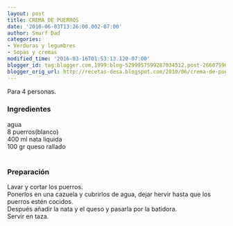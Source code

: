 ```yaml
---
layout: post
title: CREMA DE PUERROS
date: '2010-06-03T13:26:00.002-07:00'
author: Smurf Dad
categories:
- Verduras y legumbres
- Sopas y cremas
modified_time: '2016-03-16T01:53:13.120-07:00'
blogger_id: tag:blogger.com,1999:blog-5299957599287034512.post-2660759096313231361
blogger_orig_url: http://recetas-desa.blogspot.com/2010/06/crema-de-puerros.html
---
```


Para 4 personas.<br /><h3>Ingredientes</h3>agua<br />8 puerros(blanco)<br />400 ml nata liquida<br />100 gr queso rallado<br /><br /><h3>Preparación</h3>Lavar y cortar los puerros.<br />Ponerlos en una cazuela y cubrirlos de agua, dejar hervir hasta que los puerros estén cocidos.<br />Después añadir la nata y el queso y pasarla por la batidora.<br />Servir en taza.